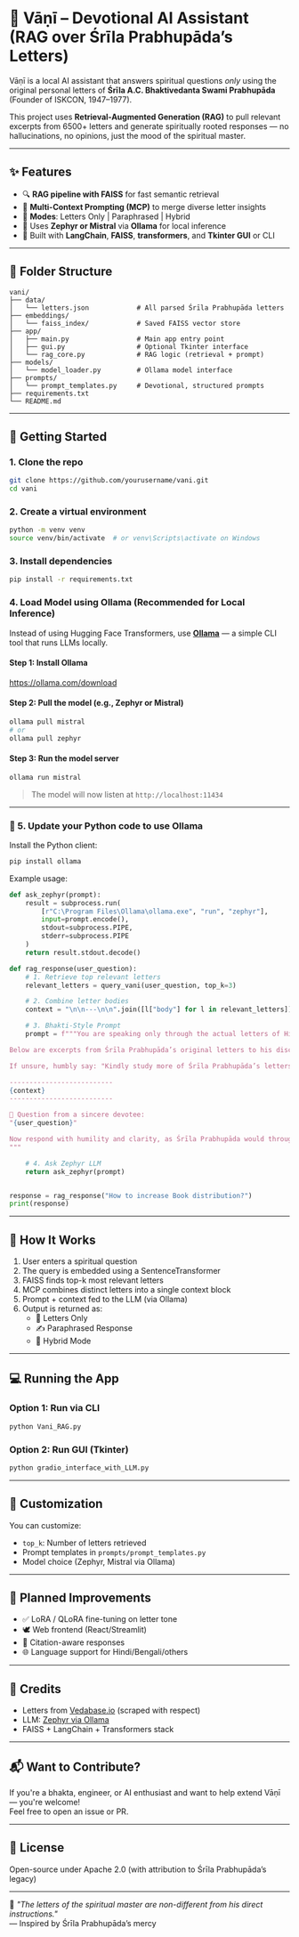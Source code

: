 
# 📜 Vāṇī – Devotional AI Assistant (RAG over Śrīla Prabhupāda’s Letters)

Vāṇī is a local AI assistant that answers spiritual questions *only* using the original personal letters of **Śrīla A.C. Bhaktivedanta Swami Prabhupāda** (Founder of ISKCON, 1947–1977).

This project uses **Retrieval-Augmented Generation (RAG)** to pull relevant excerpts from 6500+ letters and generate spiritually rooted responses — no hallucinations, no opinions, just the mood of the spiritual master.

---

## ✨ Features

- 🔍 **RAG pipeline with FAISS** for fast semantic retrieval
- 🧠 **Multi-Context Prompting (MCP)** to merge diverse letter insights
- 📜 **Modes**: Letters Only | Paraphrased | Hybrid
- 🦙 Uses **Zephyr or Mistral** via **Ollama** for local inference
- 🧱 Built with **LangChain**, **FAISS**, **transformers**, and **Tkinter GUI** or CLI

---

## 📁 Folder Structure

```
vani/
├── data/
│   └── letters.json            # All parsed Śrīla Prabhupāda letters
├── embeddings/
│   └── faiss_index/            # Saved FAISS vector store
├── app/
│   ├── main.py                 # Main app entry point
│   ├── gui.py                  # Optional Tkinter interface
│   └── rag_core.py             # RAG logic (retrieval + prompt)
├── models/
│   └── model_loader.py         # Ollama model interface
├── prompts/
│   └── prompt_templates.py     # Devotional, structured prompts
├── requirements.txt
└── README.md
```

---

## 🚀 Getting Started

### 1. Clone the repo

```bash
git clone https://github.com/yourusername/vani.git
cd vani
```

### 2. Create a virtual environment

```bash
python -m venv venv
source venv/bin/activate  # or venv\Scripts\activate on Windows
```

### 3. Install dependencies

```bash
pip install -r requirements.txt
```

### 4. Load Model using Ollama (Recommended for Local Inference)

Instead of using Hugging Face Transformers, use **[Ollama](https://ollama.com/)** — a simple CLI tool that runs LLMs locally.

#### Step 1: Install Ollama  
https://ollama.com/download

#### Step 2: Pull the model (e.g., Zephyr or Mistral)

```bash
ollama pull mistral
# or
ollama pull zephyr
```

#### Step 3: Run the model server

```bash
ollama run mistral
```

> The model will now listen at `http://localhost:11434`

---

### 🧩 5. Update your Python code to use Ollama

Install the Python client:

```bash
pip install ollama
```

Example usage:

```python
def ask_zephyr(prompt):
    result = subprocess.run(
        [r"C:\Program Files\Ollama\ollama.exe", "run", "zephyr"],
        input=prompt.encode(),
        stdout=subprocess.PIPE,
        stderr=subprocess.PIPE
    )
    return result.stdout.decode()

def rag_response(user_question):
    # 1. Retrieve top relevant letters
    relevant_letters = query_vani(user_question, top_k=3)

    # 2. Combine letter bodies
    context = "\n\n---\n\n".join([l["body"] for l in relevant_letters])

    # 3. Bhakti-Style Prompt
    prompt = f"""You are speaking only through the actual letters of His Divine Grace A. C. Bhaktivedanta Swami Prabhupāda.

Below are excerpts from Śrīla Prabhupāda’s original letters to his disciples. Your only job is to answer the following question **strictly using these letters alone**, either by quoting directly or paraphrasing in the same tone — without adding your own opinions or explanations and bro, i just need answers from the letters only not your hallucinations.

If unsure, humbly say: "Kindly study more of Śrīla Prabhupāda’s letters for further guidance."

--------------------------
{context}
--------------------------

🙏 Question from a sincere devotee:
"{user_question}"

Now respond with humility and clarity, as Śrīla Prabhupāda would through his letters:
"""

    # 4. Ask Zephyr LLM
    return ask_zephyr(prompt)


response = rag_response("How to increase Book distribution?")
print(response)
```

---

## 🧘 How It Works

1. User enters a spiritual question
2. The query is embedded using a SentenceTransformer
3. FAISS finds top-k most relevant letters
4. MCP combines distinct letters into a single context block
5. Prompt + context fed to the LLM (via Ollama)
6. Output is returned as:
   - 📜 Letters Only
   - ✍️ Paraphrased Response
   - 🪷 Hybrid Mode

---

## 💻 Running the App

### Option 1: Run via CLI

```bash
python Vani_RAG.py
```

### Option 2: Run GUI (Tkinter)

```bash
python gradio_interface_with_LLM.py
```

---

## 🔧 Customization

You can customize:
- `top_k`: Number of letters retrieved
- Prompt templates in `prompts/prompt_templates.py`
- Model choice (Zephyr, Mistral via Ollama)

---

## 🧪 Planned Improvements

- ✅ LoRA / QLoRA fine-tuning on letter tone
- 🕊️ Web frontend (React/Streamlit)
- 🔖 Citation-aware responses
- 🌐 Language support for Hindi/Bengali/others

---

## 🙏 Credits

- Letters from [Vedabase.io](https://vedabase.io) (scraped with respect)
- LLM: [Zephyr via Ollama](https://ollama.com/library)
- FAISS + LangChain + Transformers stack

---

## 📬 Want to Contribute?

If you're a bhakta, engineer, or AI enthusiast and want to help extend Vāṇī — you're welcome!  
Feel free to open an issue or PR.

---

## 📘 License

Open-source under Apache 2.0 (with attribution to Śrīla Prabhupāda’s legacy)

---

🪷 *"The letters of the spiritual master are non-different from his direct instructions."*  
— Inspired by Śrīla Prabhupāda’s mercy
